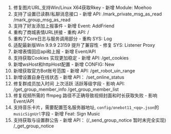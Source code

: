 1. 修复图片URL,支持Win/Linux X64获取Rkey - 新增 Module: Moehoo
2. 支持了设置已读群/私聊消息接口 - 新增 API: /mark_private_msg_as_read /mark_group_msg_as_read
3. 支持了好友添加上报事件 - 新增 Event: AddFriend
4. 重构了商城表情URL拼接 - 重构 API: /
5. 重构了Core日志与服务调用部分 - 重构 SYS: Log
6. 适配最新版Win 9.9.9 23159 提升了兼容性 - 修复 SYS: Listener Proxy
7. 新增表情回应api和上报 - 新增 Event/API
8. 支持获取Cookies 实现更加稳定 - 新增 API: /get_cookies
9. 新增wsHost和httpHost配置 - 新增 CONFIG: New
10. 新增获取官方Bot账号范围 - 新增 API: /get_robot_uin_range
11. 新增设置自身在线状态 - 新增 API： /set_online_status
12. 修复群成员加入时间 上次活跃 活跃等级字段 - 影响 API: /get_group_member_info /get_group_member_list
13. 修复视频所需的 ffmpeg 路径不正确导致视频封面和时长获取失败 - 影响 Event/API
14. 支持音乐卡片，需要配置签名服务器地址, `config/onebot11_<qq>.json`的`musicSignUrl`字段 - 新增 Feat: Sign Music
15. 支持获取与设置群公告 - 新增 API： (/_send_group_notice 暂时未完全实现) /_get_group_notice

